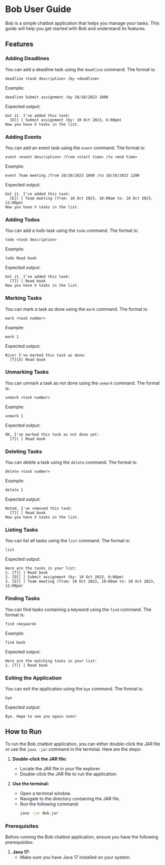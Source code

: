 # Bob User Guide

Bob is a simple chatbot application that helps you manage your tasks. This guide will help you get started with Bob and understand its features.

## Features

### Adding Deadlines

You can add a deadline task using the `deadline` command. The format is:
```
deadline <task description> /by <deadline>
```
Example:
```
deadline Submit assignment /by 10/10/2023 1800
```
Expected output:
```
Got it. I've added this task:
  [D][ ] Submit assignment (by: 10 Oct 2023, 6:00pm)
Now you have X tasks in the list.
```

### Adding Events

You can add an event task using the `event` command. The format is:
```
event <event description> /from <start time> /to <end time>
```
Example:
```
event Team meeting /from 10/10/2023 1000 /to 10/10/2023 1200
```
Expected output:
```
Got it. I've added this task:
  [E][ ] Team meeting (from: 10 Oct 2023, 10:00am to: 10 Oct 2023, 12:00pm)
Now you have X tasks in the list.
```

### Adding Todos

You can add a todo task using the `todo` command. The format is:
```
todo <task description>
```
Example:
```
todo Read book
```
Expected output:
```
Got it. I've added this task:
  [T][ ] Read book
Now you have X tasks in the list.
```

### Marking Tasks

You can mark a task as done using the `mark` command. The format is:
```
mark <task number>
```
Example:
```
mark 1
```
Expected output:
```
Nice! I've marked this task as done:
  [T][X] Read book
```

### Unmarking Tasks

You can unmark a task as not done using the `unmark` command. The format is:
```
unmark <task number>
```
Example:
```
unmark 1
```
Expected output:
```
OK, I've marked this task as not done yet:
  [T][ ] Read book
```

### Deleting Tasks

You can delete a task using the `delete` command. The format is:
```
delete <task number>
```
Example:
```
delete 1
```
Expected output:
```
Noted. I've removed this task:
  [T][ ] Read book
Now you have X tasks in the list.
```

### Listing Tasks

You can list all tasks using the `list` command. The format is:
```
list
```
Expected output:
```
Here are the tasks in your list:
1. [T][ ] Read book
2. [D][ ] Submit assignment (by: 10 Oct 2023, 6:00pm)
3. [E][ ] Team meeting (from: 10 Oct 2023, 10:00am to: 10 Oct 2023, 12:00pm)
```

### Finding Tasks

You can find tasks containing a keyword using the `find` command. The format is:
```
find <keyword>
```
Example:
```
find book
```
Expected output:
```
Here are the matching tasks in your list:
1. [T][ ] Read book
```

### Exiting the Application

You can exit the application using the `bye` command. The format is:
```
bye
```
Expected output:
```
Bye. Hope to see you again soon!
```

## How to Run

To run the Bob chatbot application, you can either double-click the JAR file or use the `java -jar` command in the terminal. Here are the steps:

1. **Double-click the JAR file:**
   - Locate the JAR file in your file explorer.
   - Double-click the JAR file to run the application.

2. **Use the terminal:**
   - Open a terminal window.
   - Navigate to the directory containing the JAR file.
   - Run the following command:
     ```sh
     java -jar Bob.jar
     ```

### Prerequisites

Before running the Bob chatbot application, ensure you have the following prerequisites:

1. **Java 17:**
   - Make sure you have Java 17 installed on your system.
